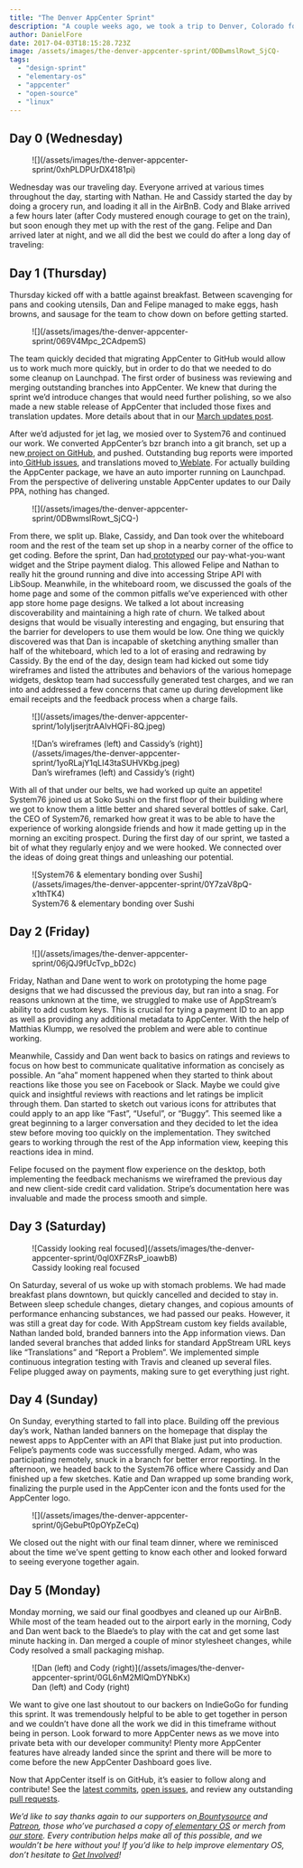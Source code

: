 ```yaml
---
title: "The Denver AppCenter Sprint"
description: "A couple weeks ago, we took a trip to Denver, Colorado for our AppCenter sprint. The team got in on a Wednesday night and hacked on AppCenter from Thursday (the 16th) through Monday (the 20th). We accomplished a lot over the five days and are happy to share our experience and progress with you!"
author: DanielFore
date: 2017-04-03T18:15:28.723Z
image: /assets/images/the-denver-appcenter-sprint/0DBwmslRowt_SjCQ-
tags:
  - "design-sprint"
  - "elementary-os"
  - "appcenter"
  - "open-source"
  - "linux"
---
```


## Day 0 (Wednesday)

<figure markdown="1">
![](/assets/images/the-denver-appcenter-sprint/0xhPLDPUrDX4181pi)
</figure>

Wednesday was our traveling day. Everyone arrived at various times throughout the day, starting with Nathan. He and Cassidy started the day by doing a grocery run, and loading it all in the AirBnB. Cody and Blake arrived a few hours later (after Cody mustered enough courage to get on the train), but soon enough they met up with the rest of the gang. Felipe and Dan arrived later at night, and we all did the best we could do after a long day of traveling:


## Day 1 (Thursday)

Thursday kicked off with a battle against breakfast. Between scavenging for pans and cooking utensils, Dan and Felipe managed to make eggs, hash browns, and sausage for the team to chow down on before getting started.

<figure markdown="1">
![](/assets/images/the-denver-appcenter-sprint/069V4Mpc_2CAdpemS)
</figure>

The team quickly decided that migrating AppCenter to GitHub would allow us to work much more quickly, but in order to do that we needed to do some cleanup on Launchpad. The first order of business was reviewing and merging outstanding branches into AppCenter. We knew that during the sprint we’d introduce changes that would need further polishing, so we also made a new stable release of AppCenter that included those fixes and translation updates. More details about that in our [March updates post](https://medium.com/elementaryos/loki-updates-for-march-ead798af2b63).

After we’d adjusted for jet lag, we mosied over to System76 and continued our work. We converted AppCenter’s bzr branch into a git branch, set up a new[ project on GitHub](https://github.com/elementary/appcenter), and pushed. Outstanding bug reports were imported into[ GitHub issues](https://github.com/elementary/appcenter/issues), and translations moved to[ Weblate](https://l10n.elementary.io/projects/desktop/appcenter/). For actually building the AppCenter package, we have an auto importer running on Launchpad. From the perspective of delivering unstable AppCenter updates to our Daily PPA, nothing has changed.

<figure markdown="1">
![](/assets/images/the-denver-appcenter-sprint/0DBwmslRowt_SjCQ-)
</figure>

From there, we split up. Blake, Cassidy, and Dan took over the whiteboard room and the rest of the team set up shop in a nearby corner of the office to get coding. Before the sprint, Dan had[ prototyped](https://github.com/danrabbit/HumbleButton) our pay-what-you-want widget and the Stripe payment dialog. This allowed Felipe and Nathan to really hit the ground running and dive into accessing Stripe API with LibSoup. Meanwhile, in the whiteboard room, we discussed the goals of the home page and some of the common pitfalls we’ve experienced with other app store home page designs. We talked a lot about increasing discoverability and maintaining a high rate of churn. We talked about designs that would be visually interesting and engaging, but ensuring that the barrier for developers to use them would be low. One thing we quickly discovered was that Dan is incapable of sketching anything smaller than half of the whiteboard, which led to a lot of erasing and redrawing by Cassidy. By the end of the day, design team had kicked out some tidy wireframes and listed the attributes and behaviors of the various homepage widgets, desktop team had successfully generated test charges, and we ran into and addressed a few concerns that came up during development like email receipts and the feedback process when a charge fails.

<figure markdown="1">
![](/assets/images/the-denver-appcenter-sprint/1oIyIjserjtrAAIvHQFi-8Q.jpeg)
</figure>

<figure markdown="1">
![Dan’s wireframes (left) and Cassidy’s (right)](/assets/images/the-denver-appcenter-sprint/1yoRLajY1qLI43taSUHVKbg.jpeg)
<figcaption markdown="1">
Dan’s wireframes (left) and Cassidy’s (right)
</figcaption>
</figure>

With all of that under our belts, we had worked up quite an appetite! System76 joined us at Soko Sushi on the first floor of their building where we got to know them a little better and shared several bottles of sake. Carl, the CEO of System76, remarked how great it was to be able to have the experience of working alongside friends and how it made getting up in the morning an exciting prospect. During the first day of our sprint, we tasted a bit of what they regularly enjoy and we were hooked. We connected over the ideas of doing great things and unleashing our potential.

<figure markdown="1">
![System76 & elementary bonding over Sushi](/assets/images/the-denver-appcenter-sprint/0Y7zaV8pQ-x1thTK4)
<figcaption markdown="1">
System76 & elementary bonding over Sushi
</figcaption>
</figure>

## Day 2 (Friday)

<figure markdown="1">
![](/assets/images/the-denver-appcenter-sprint/06jQJ9fUcTvp_bD2c)
</figure>

Friday, Nathan and Dane went to work on prototyping the home page designs that we had discussed the previous day, but ran into a snag. For reasons unknown at the time, we struggled to make use of AppStream’s ability to add custom keys. This is crucial for tying a payment ID to an app as well as providing any additional metadata to AppCenter. With the help of Matthias Klumpp, we resolved the problem and were able to continue working.


Meanwhile, Cassidy and Dan went back to basics on ratings and reviews to focus on how best to communicate qualitative information as concisely as possible. An “aha” moment happened when they started to think about reactions like those you see on Facebook or Slack. Maybe we could give quick and insightful reviews with reactions and let ratings be implicit through them. Dan started to sketch out various icons for attributes that could apply to an app like “Fast”, “Useful”, or “Buggy”. This seemed like a great beginning to a larger conversation and they decided to let the idea stew before moving too quickly on the implementation. They switched gears to working through the rest of the App information view, keeping this reactions idea in mind.

Felipe focused on the payment flow experience on the desktop, both implementing the feedback mechanisms we wireframed the previous day and new client-side credit card validation. Stripe’s documentation here was invaluable and made the process smooth and simple.

## Day 3 (Saturday)

<figure markdown="1">
![Cassidy looking real focused](/assets/images/the-denver-appcenter-sprint/0ql0XFZRsP_ioawbB)
<figcaption markdown="1">
Cassidy looking real focused
</figcaption>
</figure>

On Saturday, several of us woke up with stomach problems. We had made breakfast plans downtown, but quickly cancelled and decided to stay in. Between sleep schedule changes, dietary changes, and copious amounts of performance enhancing substances, we had passed our peaks. However, it was still a great day for code. With AppStream custom key fields available, Nathan landed bold, branded banners into the App information views. Dan landed several branches that added links for standard AppStream URL keys like “Translations” and “Report a Problem”. We implemented simple continuous integration testing with Travis and cleaned up several files. Felipe plugged away on payments, making sure to get everything just right.

## Day 4 (Sunday)

On Sunday, everything started to fall into place. Building off the previous day’s work, Nathan landed banners on the homepage that display the newest apps to AppCenter with an API that Blake just put into production. Felipe’s payments code was successfully merged. Adam, who was participating remotely, snuck in a branch for better error reporting. In the afternoon, we headed back to the System76 office where Cassidy and Dan finished up a few sketches. Katie and Dan wrapped up some branding work, finalizing the purple used in the AppCenter icon and the fonts used for the AppCenter logo.

<figure markdown="1">
![](/assets/images/the-denver-appcenter-sprint/0jGebuPt0pOYpZeCq)
</figure>

We closed out the night with our final team dinner, where we reminisced about the time we’ve spent getting to know each other and looked forward to seeing everyone together again.

## Day 5 (Monday)


Monday morning, we said our final goodbyes and cleaned up our AirBnB. While most of the team headed out to the airport early in the morning, Cody and Dan went back to the Blaede’s to play with the cat and get some last minute hacking in. Dan merged a couple of minor stylesheet changes, while Cody resolved a small packaging mishap.

<figure markdown="1">
![Dan (left) and Cody (right)](/assets/images/the-denver-appcenter-sprint/0GL6nM2MIQmDYNbKx)
<figcaption markdown="1">
Dan (left) and Cody (right)
</figcaption>
</figure>

We want to give one last shoutout to our backers on IndieGoGo for funding this sprint. It was tremendously helpful to be able to get together in person and we couldn’t have done all the work we did in this timeframe without being in person. Look forward to more AppCenter news as we move into private beta with our developer community! Plenty more AppCenter features have already landed since the sprint and there will be more to come before the new AppCenter Dashboard goes live.

Now that AppCenter itself is on GitHub, it’s easier to follow along and contribute! See the [latest commits](https://github.com/elementary/appcenter/commits/master), [open issues](https://github.com/elementary/appcenter/issues), and review any outstanding [pull requests](https://github.com/elementary/appcenter/pulls).

*We’d like to say thanks again to our supporters on[ Bountysource](https://salt.bountysource.com/teams/elementary) and[ Patreon](https://www.patreon.com/elementary), those who’ve purchased a copy of[ elementary OS](https://elementary.io/) or merch from[ our store](https://elementary.io/store/). Every contribution helps make all of this possible, and we wouldn’t be here without you! If you’d like to help improve elementary OS, don’t hesitate to [Get Involved](https://elementary.io/get-involved)!*